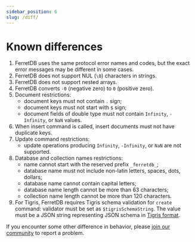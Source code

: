 ```yaml
---
sidebar_position: 6
slug: /diff/
---
```


# Known differences

<!--
   Each numbered point should have a corresponding test file in https://github.com/FerretDB/dance/tree/main/tests/diff
   Bullet subpoints should be in the same file as the parent point.
-->

1. FerretDB uses the same protocol error names and codes, but the exact error messages may be different in some cases.
2. FerretDB does not support NUL (`\0`) characters in strings.
3. FerretDB does not support nested arrays.
4. FerretDB converts `-0` (negative zero) to `0` (positive zero).
5. Document restrictions:
   * document keys must not contain `.` sign;
   * document keys must not start with `$` sign;
   * document fields of double type must not contain `Infinity`, `-Infinity`, or `NaN` values.
6. When insert command is called, insert documents must not have duplicate keys.
7. Update command restrictions:
   * update operations producing `Infinity`, `-Infinity`, or `NaN` are not supported.
8. Database and collection names restrictions:
   * name cannot start with the reserved prefix `_ferretdb_`;
   * database name must not include non-latin letters, spaces, dots, dollars;
   * database name cannot contain capital letters;
   * database name length cannot be more than 63 characters;
   * collection name length cannot be more than 120 characters.
9. For Tigris, FerretDB requires Tigris schema validation for `create` command: validator must be set as `$tigrisSchemaString`.
    The value must be a JSON string representing JSON schema in [Tigris format](https://docs.tigrisdata.com/overview/schema).

If you encounter some other difference in behavior,
please [join our community](/#community) to report a problem.
